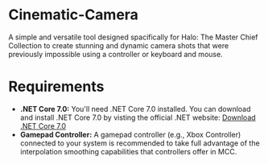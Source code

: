 # Cinematic-Camera
A simple and versatile tool designed spacifically for Halo: The Master Chief Collection to create stunning and dynamic camera shots that were previously impossible using a controller or keyboard and mouse.

# Requirements
- **.NET Core 7.0:** You'll need .NET Core 7.0 installed. You can download and install .NET Core 7.0 by visting the official .NET website: [Download .NET Core 7.0](https://dotnet.microsoft.com/download/dotnet/7.0)
- **Gamepad Controller:** A gamepad controller (e.g., Xbox Controller) connected to your system is recommended to take full advantage of the interpolation smoothing capabilities that controllers offer in MCC.
